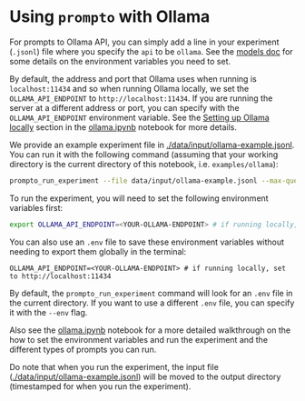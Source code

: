 # Using `prompto` with Ollama

For prompts to Ollama API, you can simply add a line in your experiment (`.jsonl`) file where you specify the `api` to be `ollama`. See the [models doc](./../../docs/ollama.md) for some details on the environment variables you need to set.

By default, the address and port that Ollama uses when running is `localhost:11434` and so when running Ollama locally, we set the `OLLAMA_API_ENDPOINT` to `http://localhost:11434`. If you are running the server at a different address or port, you can specify with the `OLLAMA_API_ENDPOINT` environment variable. See the [Setting up Ollama locally](./ollama.ipynb#setting-up-ollama-locally) section in the [ollama.ipynb](./ollama.ipynb) notebook for more details.

We provide an example experiment file in [./data/input/ollama-example.jsonl](https://github.com/alan-turing-institute/prompto/blob/main/examples/ollama/data/input/ollama-example.jsonl). You can run it with the following command (assuming that your working directory is the current directory of this notebook, i.e. `examples/ollama`):
```bash
prompto_run_experiment --file data/input/ollama-example.jsonl --max-queries 30
```

To run the experiment, you will need to set the following environment variables first:
```bash
export OLLAMA_API_ENDPOINT=<YOUR-OLLAMA-ENDPOINT> # if running locally, set to http://localhost:11434
```

You can also use an `.env` file to save these environment variables without needing to export them globally in the terminal:
```
OLLAMA_API_ENDPOINT=<YOUR-OLLAMA-ENDPOINT> # if running locally, set to http://localhost:11434
```

By default, the `prompto_run_experiment` command will look for an `.env` file in the current directory. If you want to use a different `.env` file, you can specify it with the `--env` flag.

Also see the [ollama.ipynb](./ollama.ipynb) notebook for a more detailed walkthrough on the how to set the environment variables and run the experiment and the different types of prompts you can run.

Do note that when you run the experiment, the input file ([./data/input/ollama-example.jsonl](https://github.com/alan-turing-institute/prompto/blob/main/examples/ollama/data/input/ollama-example.jsonl)) will be moved to the output directory (timestamped for when you run the experiment).
